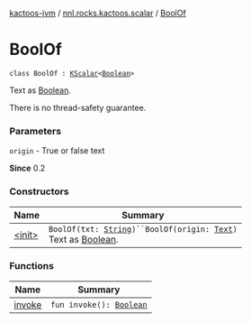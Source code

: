 [kactoos-jvm](../../index.md) / [nnl.rocks.kactoos.scalar](../index.md) / [BoolOf](./index.md)

# BoolOf

`class BoolOf : `[`KScalar`](../../nnl.rocks.kactoos/-k-scalar.md)`<`[`Boolean`](https://kotlinlang.org/api/latest/jvm/stdlib/kotlin/-boolean/index.html)`>`

Text as [Boolean](https://kotlinlang.org/api/latest/jvm/stdlib/kotlin/-boolean/index.html).

There is no thread-safety guarantee.

### Parameters

`origin` - True or false text

**Since**
0.2

### Constructors

| Name | Summary |
|---|---|
| [&lt;init&gt;](-init-.md) | `BoolOf(txt: `[`String`](https://kotlinlang.org/api/latest/jvm/stdlib/kotlin/-string/index.html)`)``BoolOf(origin: `[`Text`](../../nnl.rocks.kactoos/-text/index.md)`)`<br>Text as [Boolean](https://kotlinlang.org/api/latest/jvm/stdlib/kotlin/-boolean/index.html). |

### Functions

| Name | Summary |
|---|---|
| [invoke](invoke.md) | `fun invoke(): `[`Boolean`](https://kotlinlang.org/api/latest/jvm/stdlib/kotlin/-boolean/index.html) |
